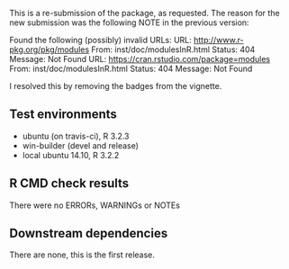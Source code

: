 
This is a re-submission of the package, as requested. The reason for the new
submission was the following NOTE in the previous version:

Found the following (possibly) invalid URLs:
  URL: http://www.r-pkg.org/pkg/modules
    From: inst/doc/modulesInR.html
    Status: 404
    Message: Not Found
  URL: https://cran.rstudio.com/package=modules
    From: inst/doc/modulesInR.html
    Status: 404
    Message: Not Found
    
I resolved this by removing the badges from the vignette. 

## Test environments
* ubuntu (on travis-ci), R 3.2.3
* win-builder (devel and release)
* local ubuntu 14.10, R 3.2.2

## R CMD check results
There were no ERRORs, WARNINGs or NOTEs

## Downstream dependencies
There are none, this is the first release.



